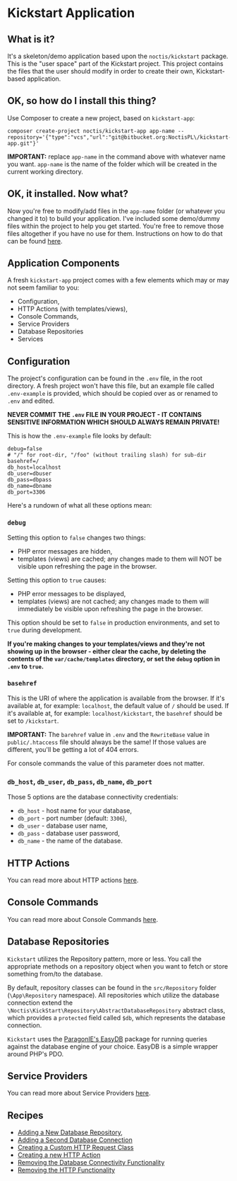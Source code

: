 # Kickstart Application

## What is it?

It's a skeleton/demo application based upon the `noctis/kickstart` package. This is the "user space" part of the 
Kickstart project. This project contains the files that the user should modify in order to create their own,
Kickstart-based application.

## OK, so how do I install this thing?

Use Composer to create a new project, based on `kickstart-app`:

```shell
composer create-project noctis/kickstart-app app-name --repository='{"type":"vcs","url":"git@bitbucket.org:NoctisPL\/kickstart-app.git"}'
```

**IMPORTANT:** replace `app-name` in the command above with whatever name you want. `app-name` is the name of the folder 
which will be created in the current working directory.

## OK, it installed. Now what?

Now you're free to modify/add files in the `app-name` folder (or whatever you changed it to)  to build your application. 
I've included some demo/dummy files within the project to help you get started. You're free to remove those files 
altogether if you have no use for them. Instructions on how to do that can be found 
[here](docs/cookbook/Removing_Dummy_Code.md).

## Application Components

A fresh `kickstart-app` project comes with a few elements which may or may not seem familiar to you:

* Configuration,
* HTTP Actions (with templates/views),
* Console Commands,
* Service Providers
* Database Repositories
* Services

## Configuration

The project's configuration can be found in the `.env` file, in the root directory. A fresh project won't have this
file, but an example file called `.env-example` is provided, which should be copied over as or renamed to `.env` and 
edited.

**NEVER COMMIT THE `.env` FILE IN YOUR PROJECT - IT CONTAINS SENSITIVE INFORMATION WHICH SHOULD ALWAYS REMAIN PRIVATE!**

This is how the `.env-example` file looks by default:

```dotenv
debug=false
# "/" for root-dir, "/foo" (without trailing slash) for sub-dir
basehref=/
db_host=localhost
db_user=dbuser
db_pass=dbpass
db_name=dbname
db_port=3306
```

Here's a rundown of what all these options mean:

### `debug`

Setting this option to `false` changes two things:

* PHP error messages are hidden,
* templates (views) are cached; any changes made to them will NOT be visible upon refreshing the page in the browser.

Setting this option to `true` causes:

* PHP error messages to be displayed,
* templates (views) are not cached; any changes made to them will immediately be visible upon refreshing the page in the
  browser.

This option should be set to `false` in production environments, and set to `true` during development.

**If you're making changes to your templates/views and they're not showing up in the browser - either clear the cache,
by deleting the contents of the `var/cache/templates` directory, or set the `debug` option in `.env` to `true`.**

### `basehref`

This is the URI of where the application is available from the browser. If it's available at, for example:
`localhost`, the default value of `/` should be used. If it's available at, for example: `localhost/kickstart`, the
`basehref` should be set to `/kickstart`.

**IMPORTANT:** The `barehref` value in `.env` and the `RewriteBase` value in `public/.htaccess` file should always be 
the same! If those values are different, you'll be getting a lot of 404 errors.

For console commands the value of this parameter does not matter.

### `db_host`, `db_user`, `db_pass`, `db_name`, `db_port`

Those 5 options are the database connectivity credentials:

* `db_host` - host name for your database,
* `db_port` - port number (default: `3306`),
* `db_user` - database user name,
* `db_pass` - database user password,
* `db_name` - the name of the database.

## HTTP Actions

You can read more about HTTP actions [here](docs/HTTP.md).

## Console Commands

You can read more about Console Commands [here](docs/Console.md).

## Database Repositories

`Kickstart` utilizes the Repository pattern, more or less. You call the appropriate methods on a repository object when
you want to fetch or store something from/to the database. 

By default, repository classes can be found in the `src/Repository` folder (`\App\Repository` namespace). All 
repositories which utilize the database connection extend the `\Noctis\KickStart\Repository\AbstractDatabaseRepository` 
abstract class, which provides a `protected` field called `$db`, which represents the database connection.

`Kickstart` uses the [ParagonIE's EasyDB](https://github.com/paragonie/easydb) package for running queries against the
database engine of your choice. EasyDB is a simple wrapper around PHP's PDO.

## Service Providers

You can read more about Service Providers [here](docs/Service_Providers.md).

## Recipes

* [Adding a New Database Repository](docs/cookbook/Adding_Database_Repository.md),
* [Adding a Second Database Connection](docs/cookbook/Adding_Second_Database_Connection.md)
* [Creating a Custom HTTP Request Class](docs/cookbook/Custom_Http_Request.md)
* [Creating a new HTTP Action](docs/cookbook/New_Http_Action.md)
* [Removing the Database Connectivity Functionality](docs/cookbook/Removing_Database_Connectivity.md)
* [Removing the HTTP Functionality](docs/cookbook/Removing_Http_Functionality.md)
